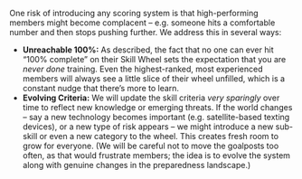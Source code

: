 One risk of introducing any scoring system is that high-performing members might become complacent – e.g. someone hits a comfortable number and then stops pushing further. We address this in several ways:  
- **Unreachable 100%:** As described, the fact that no one can ever hit “100% complete” on their Skill Wheel sets the expectation that you are _never done_ training. Even the highest-ranked, most experienced members will always see a little slice of their wheel unfilled, which is a constant nudge that there’s more to learn.  
- **Evolving Criteria:** We will update the skill criteria _very sparingly_ over time to reflect new knowledge or emerging threats. If the world changes – say a new technology becomes important (e.g. satellite-based texting devices), or a new type of risk appears – we might introduce a new sub-skill or even a new category to the wheel. This creates fresh room to grow for everyone. (We will be careful not to move the goalposts too often, as that would frustrate members; the idea is to evolve the system along with genuine changes in the preparedness landscape.)
